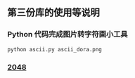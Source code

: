 第三份库的使用等说明
----------

### Python 代码完成图片转字符画小工具
`python ascii.py ascii_dora.png`


### [2048](https://www.shiyanlou.com/courses/368/labs/1172/document)
